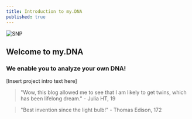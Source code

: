 ```yaml
---
title: Introduction to my.DNA
published: true
---
```

![SNP](/emerald/img/snp.png)

## Welcome to my.DNA

###  We enable you to analyze your own DNA!




[Insert project intro text here]




> "Wow, this blog allowed me to see that I am likely to get twins, which has been lifelong dream." - Julia HT, 19

> "Best invention since the light bulb!" - Thomas Edison, 172
